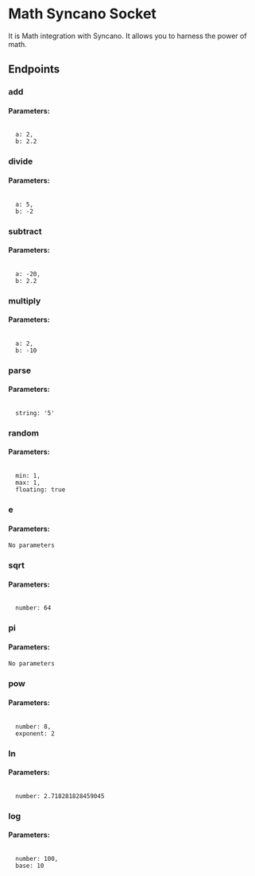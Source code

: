# Math Syncano Socket

It is Math integration with Syncano. It allows you to harness the power of math.

## Endpoints

### add

#### Parameters:
```

  a: 2,
  b: 2.2
```


### divide

#### Parameters:
```

  a: 5,
  b: -2
```


### subtract

#### Parameters:
```

  a: -20,
  b: 2.2
```


### multiply

#### Parameters:
```

  a: 2,
  b: -10
```


### parse

#### Parameters:
```

  string: '5'
```


### random

#### Parameters:
```

  min: 1,
  max: 1,
  floating: true
```


### e

#### Parameters:
```
No parameters
```


### sqrt

#### Parameters:
```

  number: 64
```


### pi

#### Parameters:
```
No parameters
```


### pow

#### Parameters:
```

  number: 8,
  exponent: 2
```


### ln

#### Parameters:
```

  number: 2.718281828459045
```


### log

#### Parameters:
```

  number: 100,
  base: 10
```

